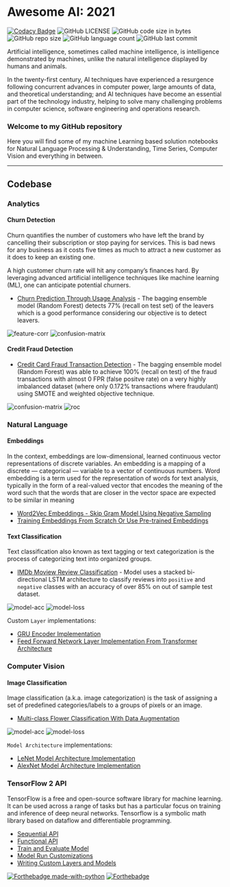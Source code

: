 # Awesome AI: 2021

[![Codacy Badge](https://api.codacy.com/project/badge/Grade/27618c4c51a3408091f5dc4f8a4fbf06)](https://app.codacy.com/gh/nityansuman/ai-codebase?utm_source=github.com&utm_medium=referral&utm_content=nityansuman/ai-codebase&utm_campaign=Badge_Grade_Settings)
![GitHub LICENSE](https://img.shields.io/github/license/nityansuman/ai-codebase)
![GitHub code size in bytes](https://img.shields.io/github/languages/code-size/nityansuman/ai-codebase)
![GitHub repo size](https://img.shields.io/github/repo-size/nityansuman/ai-codebase)
![GitHub language count](https://img.shields.io/github/languages/count/nityansuman/ai-codebase)
![GitHub last commit](https://img.shields.io/github/last-commit/nityansuman/ai-codebase)

Artificial intelligence, sometimes called machine intelligence, is intelligence demonstrated by machines, unlike the natural intelligence displayed by humans and animals.

In the twenty-first century, AI techniques have experienced a resurgence following concurrent advances in computer power, large amounts of data, and theoretical understanding; and AI techniques have become an essential part of the technology industry, helping to solve many challenging problems in computer science, software engineering and operations research.

### Welcome to my GitHub repository

Here you will find some of my machine Learning based solution notebooks for Natural Language Processing & Understanding, Time Series, Computer Vision and everything in between.

---

## Codebase

### Analytics

#### Churn Detection

Churn quantifies the number of customers who have left the brand by cancelling their subscription or stop paying for services. This is bad news for any business as it costs five times as much to attract a new customer as it does to keep an existing one.

A high customer churn rate will hit any company’s finances hard. By leveraging advanced artificial intelligence techniques like machine learning (ML), one can anticipate potential churners.

- [Churn Prediction Through Usage Analysis](analytics/churn-prediction-through-usage-analysis.ipynb) - The bagging ensemble model (Random Forest) detects 77% (recall on test set) of the leavers which is a good performance considering our objective is to detect leavers.

![feature-corr](analytics/images/churn-prediction-feature-correlation.png)
![confusion-matrix](analytics/images/churn-prediction-confusion-matrix.png)

#### Credit Fraud Detection

- [Credit Card Fraud Transaction Detection](analytics/credit-fraud-detection.ipynb) - The bagging ensemble model (Random Forest) was able to achieve 100% (recall on test) of the fraud transactions with almost 0 FPR (false positve rate) on a very highly imbalanced dataset (where only 0.172% transactions where fraudulant) using SMOTE and weighted objective technique.

![confusion-matrix](analytics/images/fraud-prediction-confusion-matrix.png)
![roc](analytics/images/fraud-prediction-roc.png)

### Natural Language

#### Embeddings

In the context, embeddings are low-dimensional, learned continuous vector representations of discrete variables.
An embedding is a mapping of a discrete — categorical — variable to a vector of continuous numbers.
Word embedding is a term used for the representation of words for text analysis, typically in the form of a real-valued vector that encodes the meaning of the word such that the words that are closer in the vector space are expected to be similar in meaning

- [Word2Vec Embeddings - Skip Gram Model Using Negative Sampling](natural-language/skip-gram-word2vec.ipynb)
- [Training Embeddings From Scratch Or Use Pre-trained Embeddings](natural-language/embeddings-playground.ipynb)

#### Text Classification

Text classification also known as text tagging or text categorization is the process of categorizing text into organized groups.

- [IMDb Moview Review Classification](natural-language/imdb-movie-review-classification.ipynb) - Model uses a stacked bi-directional LSTM architecture to classify reviews into `positive` and `negative` classes with an accuracy of over 85% on out of sample test dataset.

![model-acc](natural-language/images/movie-review-classification-acc.png)
![model-loss](natural-language/images/movie-review-classification-loss.png)

Custom `Layer` implementations:

- [GRU Encoder Implementation](natural-language/encoder.py)
- [Feed Forward Network Layer Implementation From Transformer Architecture](natural-language/feed_forward_network.py)

<!-- ### Time Series

A time series is a series of data points indexed (or listed or graphed) in time order.

- [Sales Forecasting](time-series/)

### Structured Data

Predictive analytics is the branch of the advanced analytics which is used to make predictions about unknown events using tabulated data points.

- [Customer Churn Prediction](structured-data/)
- [Customer Lifetime Value Prediction](structured-data/) -->

### Computer Vision

#### Image Classification

Image classification (a.k.a. image categorization) is the task of assigning a set of predefined categories/labels to a groups of pixels or an image.

- [Multi-class Flower Classification With Data Augmentation](computer-vision/image-classification-with-data-agumentation.ipynb)

![model-acc](computer-vision/images/flower-classification-acc.png)
![model-loss](computer-vision/images/flower-classification-loss.png)

`Model Architecture` implementations:

- [LeNet Model Architecture Implementation](computer-vision/le_net.py)
- [AlexNet Model Architecture Implementation](computer-vision/alex_net.py)

### TensorFlow 2 API

TensorFlow is a free and open-source software library for machine learning. It can be used across a range of tasks but has a particular focus on training and inference of deep neural networks. Tensorflow is a symbolic math library based on dataflow and differentiable programming.

- [Sequential API](tensorflow2-api/sequential-model-api.ipynb)
- [Functional API](tensorflow2-api/functional-model-api.ipynb)
- [Train and Evaluate Model](tensorflow2-api/train-and-evaluate-model.ipynb)
- [Model Run Customizations](tensorflow2-api/model-run-customizations.ipynb)
- [Writing Custom Layers and Models](tensorflow2-api/writing-new-layers-and-models-via-subclassing.ipynb)

[![Forthebadge made-with-python](http://ForTheBadge.com/images/badges/made-with-python.svg)](https://www.python.org/)
[![Forthebadge](https://forthebadge.com/images/badges/built-with-love.svg)](https://forthebadge.com)
